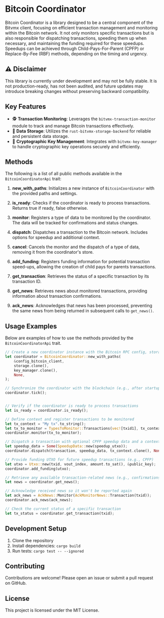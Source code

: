# Bitcoin Coordinator

Bitcoin Coordinator is a library designed to be a central component of the Bitvmx client, focusing on efficient transaction management and monitoring within the Bitcoin network. It not only monitors specific transactions but is also responsible for dispatching transactions, speeding them up when necessary, and maintaining the funding required for these speedups. Speedups can be achieved through Child-Pays-For-Parent (CPFP) or Replace-By-Fee (RBF) methods, depending on the timing and urgency.

## ⚠️ Disclaimer

This library is currently under development and may not be fully stable.
It is not production-ready, has not been audited, and future updates may introduce breaking changes without preserving backward compatibility.

## Key Features

- 🕵️ **Transaction Monitoring**: Leverages the `bitvmx-transaction-monitor` module to track and manage Bitcoin transactions effectively.
- 💾 **Data Storage**: Utilizes the `rust-bitvmx-storage-backend` for reliable and persistent data storage.
- 🔑 **Cryptographic Key Management**: Integrates with `bitvmx-key-manager` to handle cryptographic key operations securely and efficiently.

## Methods

The following is a list of all public methods available in the `BitcoinCoordinatorApi` trait:

1. **new_with_paths**: Initializes a new instance of `BitcoinCoordinator` with the provided paths and settings.

2. **is_ready**: Checks if the coordinator is ready to process transactions. Returns true if ready, false otherwise.

3. **monitor**: Registers a type of data to be monitored by the coordinator. The data will be tracked for confirmations and status changes.

4. **dispatch**: Dispatches a transaction to the Bitcoin network. Includes options for speedup and additional context.

5. **cancel**: Cancels the monitor and the dispatch of a type of data, removing it from the coordinator's store.

6. **add_funding**: Registers funding information for potential transaction speed-ups, allowing the creation of child pays for parents transactions.

7. **get_transaction**: Retrieves the status of a specific transaction by its transaction ID.

8. **get_news**: Retrieves news about monitored transactions, providing information about transaction confirmations.

9. **ack_news**: Acknowledges that news has been processed, preventing the same news from being returned in subsequent calls to `get_news()`.

## Usage Examples

Below are examples of how to use the methods provided by the `BitcoinCoordinatorApi` trait. 

```rust 
// Create a new coordinator instance with the Bitcoin RPC config, storage, and key manager
let coordinator = BitcoinCoordinator::new_with_paths(
    &config_bitcoin_client,
    storage.clone(),
    key_manager.clone(),
    None,
);

// Synchronize the coordinator with the blockchain (e.g., after startup or new blocks)
coordinator.tick();


// Verify if the coordinator is ready to process transactions
let is_ready = coordinator.is_ready();

// Define context and register transactions to be monitored
let tx_context = "My tx".to_string();
let tx_to_monitor = TypesToMonitor::Transactions(vec![txid1], tx_context.clone());
coordinator.monitor(tx_to_monitor);

// Dispatch a transaction with optional CPFP speedup data and a context string
let speedup_data = Some(SpeedupData::new(speedup_utxo));
coordinator.dispatch(transaction, speedup_data, tx_context.clone(), None);

// Provide funding UTXO for future speedup transactions (e.g., CPFP)
let utxo = Utxo::new(txid, vout_index, amount.to_sat(), &public_key);
coordinator.add_funding(utxo);

// Retrieve any available transaction-related news (e.g., confirmations)
let news = coordinator.get_news();

// Acknowledge received news so it won't be reported again
let ack_news = AckNews::Monitor(AckMonitorNews::Transaction(txid));
coordinator.ack_news(ack_news);

// Check the current status of a specific transaction
let tx_status = coordinator.get_transaction(txid);
```
## Development Setup

1. Clone the repository
2. Install dependencies: `cargo build`
3. Run tests: `cargo test -- --ignored`

## Contributing
Contributions are welcome! Please open an issue or submit a pull request on GitHub.

## License
This project is licensed under the MIT License.

